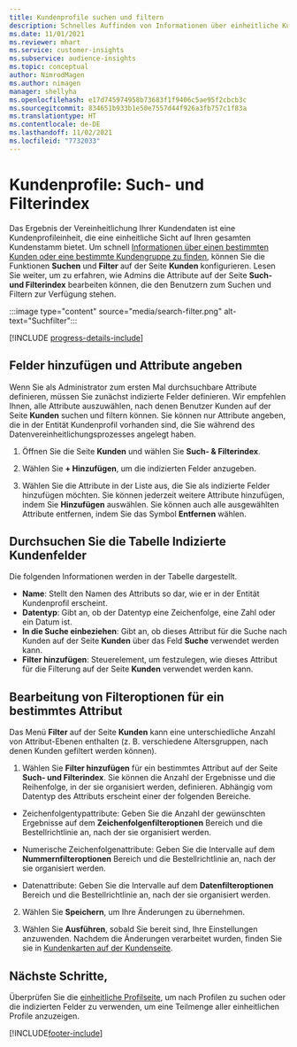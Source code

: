 ```yaml
---
title: Kundenprofile suchen und filtern
description: Schnelles Auffinden von Informationen über einheitliche Kundenprofile und Filter für bestimmte Attribute.
ms.date: 11/01/2021
ms.reviewer: mhart
ms.service: customer-insights
ms.subservice: audience-insights
ms.topic: conceptual
author: NimrodMagen
ms.author: nimagen
manager: shellyha
ms.openlocfilehash: e17d745974958b73683f1f9406c5ae95f2cbcb3c
ms.sourcegitcommit: 834651b933b1e50e7557d44f926a3fb757c1f83a
ms.translationtype: HT
ms.contentlocale: de-DE
ms.lasthandoff: 11/02/2021
ms.locfileid: "7732033"
---
```

# <a name="customer-profiles-search--filter-index"></a>Kundenprofile: Such- und Filterindex

Das Ergebnis der Vereinheitlichung Ihrer Kundendaten ist eine Kundenprofileinheit, die eine einheitliche Sicht auf Ihren gesamten Kundenstamm bietet. Um schnell [Informationen über einen bestimmten Kunden oder eine bestimmte Kundengruppe zu finden](customer-profiles.md), können Sie die Funktionen **Suchen** und **Filter** auf der Seite **Kunden** konfigurieren. Lesen Sie weiter, um zu erfahren, wie Admins die Attribute auf der Seite **Such- und Filterindex** bearbeiten können, die den Benutzern zum Suchen und Filtern zur Verfügung stehen.

   :::image type="content" source="media/search-filter.png" alt-text="Suchfilter":::

[!INCLUDE [progress-details-include](../includes/progress-details-pane.md)]

## <a name="add-fields-and-specify-attributes"></a>Felder hinzufügen und Attribute angeben

Wenn Sie als Administrator zum ersten Mal durchsuchbare Attribute definieren, müssen Sie zunächst indizierte Felder definieren. Wir empfehlen Ihnen, alle Attribute auszuwählen, nach denen Benutzer Kunden auf der Seite **Kunden** suchen und filtern können. Sie können nur Attribute angeben, die in der Entität Kundenprofil vorhanden sind, die Sie während des Datenvereinheitlichungsprozesses angelegt haben.

1. Öffnen Sie die Seite **Kunden** und wählen Sie **Such- & Filterindex**.

2. Wählen Sie **+ Hinzufügen**, um die indizierten Felder anzugeben.

3. Wählen Sie die Attribute in der Liste aus, die Sie als indizierte Felder hinzufügen möchten. Sie können jederzeit weitere Attribute hinzufügen, indem Sie **Hinzufügen** auswählen. Sie können auch alle ausgewählten Attribute entfernen, indem Sie das Symbol **Entfernen** wählen.

## <a name="explore-the-indexed-customer-fields-table"></a>Durchsuchen Sie die Tabelle Indizierte Kundenfelder

Die folgenden Informationen werden in der Tabelle dargestellt.

- **Name**: Stellt den Namen des Attributs so dar, wie er in der Entität Kundenprofil erscheint.
- **Datentyp**: Gibt an, ob der Datentyp eine Zeichenfolge, eine Zahl oder ein Datum ist.
- **In die Suche einbeziehen**: Gibt an, ob dieses Attribut für die Suche nach Kunden auf der Seite **Kunden** über das Feld **Suche** verwendet werden kann.
- **Filter hinzufügen**: Steuerelement, um festzulegen, wie dieses Attribut für die Filterung auf der Seite **Kunden** verwendet werden kann.

## <a name="editing-filtering-options-for-a-given-attribute"></a>Bearbeitung von Filteroptionen für ein bestimmtes Attribut

Das Menü **Filter** auf der Seite **Kunden** kann eine unterschiedliche Anzahl von Attribut-Ebenen enthalten (z. B. verschiedene Altersgruppen, nach denen Kunden gefiltert werden können).

1. Wählen Sie **Filter hinzufügen** für ein bestimmtes Attribut auf der Seite **Such- und Filterindex**. Sie können die Anzahl der Ergebnisse und die Reihenfolge, in der sie organisiert werden, definieren. Abhängig vom Datentyp des Attributs erscheint einer der folgenden Bereiche.

- Zeichenfolgentypattribute: Geben Sie die Anzahl der gewünschten Ergebnisse auf dem **Zeichenfolgenfilteroptionen** Bereich und die Bestellrichtlinie an, nach der sie organisiert werden.

- Numerische Zeichenfolgenattribute: Geben Sie die Intervalle auf dem **Nummernfilteroptionen** Bereich und die Bestellrichtlinie an, nach der sie organisiert werden.

- Datenattribute: Geben Sie die Intervalle auf dem **Datenfilteroptionen** Bereich und die Bestellrichtlinie an, nach der sie organisiert werden.

2. Wählen Sie **Speichern**, um Ihre Änderungen zu übernehmen.

3. Wählen Sie **Ausführen**, sobald Sie bereit sind, Ihre Einstellungen anzuwenden. Nachdem die Änderungen verarbeitet wurden, finden Sie sie in [Kundenkarten auf der Kundenseite](customer-profiles.md). 

## <a name="next-steps"></a>Nächste Schritte,

Überprüfen Sie die [einheitliche Profilseite](customer-profiles.md), um nach Profilen zu suchen oder die indizierten Felder zu verwenden, um eine Teilmenge aller einheitlichen Profile anzuzeigen.


[!INCLUDE[footer-include](../includes/footer-banner.md)]
